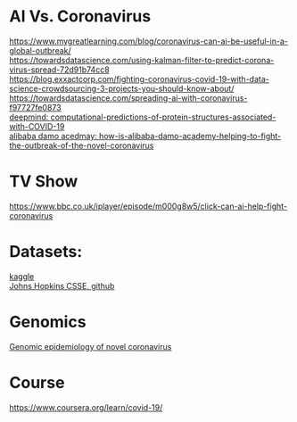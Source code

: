 # AI Vs. Coronavirus
https://www.mygreatlearning.com/blog/coronavirus-can-ai-be-useful-in-a-global-outbreak/<br>
https://towardsdatascience.com/using-kalman-filter-to-predict-corona-virus-spread-72d91b74cc8<br>
https://blog.exxactcorp.com/fighting-coronavirus-covid-19-with-data-science-crowdsourcing-3-projects-you-should-know-about/<br>
https://towardsdatascience.com/spreading-ai-with-coronavirus-f97727fe0873<br>
[deepmind: computational-predictions-of-protein-structures-associated-with-COVID-19](https://deepmind.com/research/open-source/computational-predictions-of-protein-structures-associated-with-COVID-19)<br>
[alibaba damo acedmay: how-is-alibaba-damo-academy-helping-to-fight-the-outbreak-of-the-novel-coronavirus](https://www.alibabacloud.com/blog/how-is-alibaba-damo-academy-helping-to-fight-the-outbreak-of-the-novel-coronavirus_595954)<br>

# TV Show
https://www.bbc.co.uk/iplayer/episode/m000g8w5/click-can-ai-help-fight-coronavirus<br>

# Datasets:

[kaggle](https://www.kaggle.com/sudalairajkumar/novel-corona-virus-2019-dataset)<br>
[Johns Hopkins CSSE, github](https://github.com/CSSEGISandData/COVID-19)<br>

# Genomics
[Genomic epidemiology of novel coronavirus](https://nextstrain.org/ncov)<br>

# Course
https://www.coursera.org/learn/covid-19/<br>


